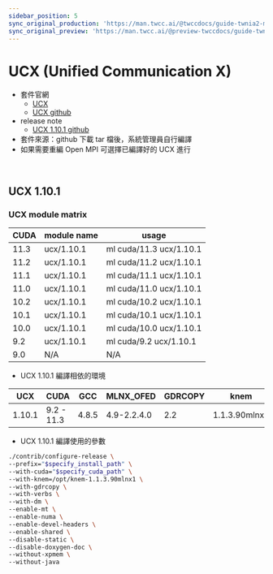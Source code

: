 ```yaml
---
sidebar_position: 5
sync_original_production: 'https://man.twcc.ai/@twccdocs/guide-twnia2-module-ucx-zh' 
sync_original_preview: 'https://man.twcc.ai/@preview-twccdocs/guide-twnia2-module-ucx-zh' 
---
```



# UCX (Unified Communication X)


- 套件官網
  - [UCX](https://www.openucx.org)
  - [UCX github](https://github.com/openucx/ucx)
- release note
  - [UCX 1.10.1 github](https://github.com/openucx/ucx/blob/v1.10.1/NEWS)
- 套件來源：github 下載 tar 檔後，系統管理員自行編譯
- 如果需要重編 Open MPI 可選擇已編譯好的 UCX 進行

<br/>


## UCX 1.10.1 
### UCX module matrix 

| CUDA  | module name | usage                   |
| ------------ | ----------- | ----------------------- |
| 11.3         | ucx/1.10.1  | ml cuda/11.3 ucx/1.10.1 |
| 11.2         | ucx/1.10.1  | ml cuda/11.2 ucx/1.10.1 |
| 11.1         | ucx/1.10.1  | ml cuda/11.1 ucx/1.10.1 |
| 11.0         | ucx/1.10.1  | ml cuda/11.0 ucx/1.10.1 |
| 10.2         | ucx/1.10.1  | ml cuda/10.2 ucx/1.10.1 |
| 10.1         | ucx/1.10.1  | ml cuda/10.1 ucx/1.10.1 |
| 10.0         | ucx/1.10.1  | ml cuda/10.0 ucx/1.10.1 |
| 9.2          | ucx/1.10.1  | ml cuda/9.2 ucx/1.10.1  |
| 9.0          | N/A         | N/A                     |

- UCX 1.10.1 編譯相依的環境

| UCX    | CUDA       | GCC   | MLNX_OFED   | GDRCOPY | knem          | CentOS |
| ------ | ---------- | ----- | ----------- | ------- | ------------- | ------ |
| 1.10.1 | 9.2 - 11.3 | 4.8.5 | 4.9-2.2.4.0 | 2.2     | 1.1.3.90mlnx1 | 7.8    |

- UCX 1.10.1 編譯使用的參數
```bash
./contrib/configure-release \
--prefix="$specify_install_path" \
--with-cuda="$specify_cuda_path" \
--with-knem=/opt/knem-1.1.3.90mlnx1 \
--with-gdrcopy \
--with-verbs \
--with-dm \
--enable-mt \
--enable-numa \
--enable-devel-headers \
--enable-shared \
--disable-static \
--disable-doxygen-doc \
--without-xpmem \
--without-java
```
